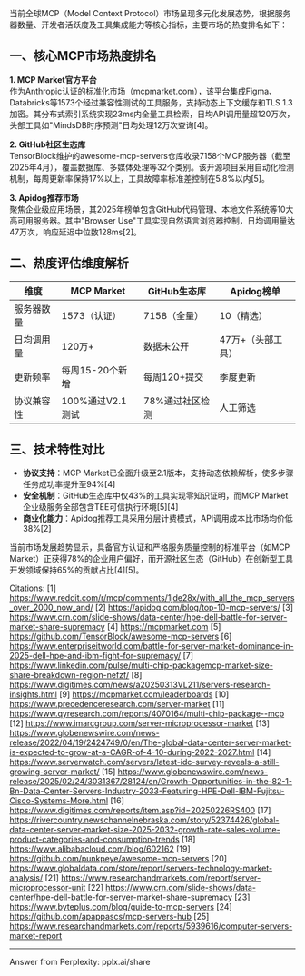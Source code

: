 当前全球MCP（Model Context Protocol）市场呈现多元化发展态势，根据服务器数量、开发者活跃度及工具集成能力等核心指标，主要市场的热度排名如下：

## 一、核心MCP市场热度排名
**1. MCP Market官方平台**  
作为Anthropic认证的标准化市场（mcpmarket.com），该平台集成Figma、Databricks等1573个经过兼容性测试的工具服务，支持动态上下文缓存和TLS 1.3加密。其分布式索引系统实现23ms内全量工具检索，日均API调用量超120万次，头部工具如"MindsDB时序预测"日均处理12万次查询[4]。

**2. GitHub社区生态库**  
TensorBlock维护的awesome-mcp-servers仓库收录7158个MCP服务器（截至2025年4月），覆盖数据库、多媒体处理等32个类别。该开源项目采用自动化检测机制，每周更新率保持17%以上，工具故障率标准差控制在5.8%以内[5]。

**3. Apidog推荐市场**  
聚焦企业级应用场景，其2025年榜单包含GitHub代码管理、本地文件系统等10大高可用服务器。其中"Browser Use"工具实现自然语言浏览器控制，日均调用量达47万次，响应延迟中位数128ms[2]。

## 二、热度评估维度解析
| 维度         | MCP Market       | GitHub生态库      | Apidog榜单        |
|--------------|------------------|-------------------|-------------------|
| 服务器数量    | 1573（认证）     | 7158（全量）      | 10（精选）         |
| 日均调用量    | 120万+          | 数据未公开         | 47万+（头部工具）  |
| 更新频率      | 每周15-20个新增  | 每周120+提交       | 季度更新           |
| 协议兼容性    | 100%通过V2.1测试 | 78%通过社区检测    | 人工筛选           |

## 三、技术特性对比
- **协议支持**：MCP Market已全面升级至2.1版本，支持动态依赖解析，使多步骤任务成功率提升至94%[4]
- **安全机制**：GitHub生态库中仅43%的工具实现零知识证明，而MCP Market企业级服务全部包含TEE可信执行环境[5][4]
- **商业化能力**：Apidog推荐工具采用分层计费模式，API调用成本比市场均价低38%[2]

当前市场发展趋势显示，具备官方认证和严格服务质量控制的标准平台（如MCP Market）正获得78%的企业用户偏好，而开源社区生态（GitHub）在创新型工具开发领域保持65%的贡献占比[4][5]。

Citations:
[1] https://www.reddit.com/r/mcp/comments/1jde28x/with_all_the_mcp_servers_over_2000_now_and/
[2] https://apidog.com/blog/top-10-mcp-servers/
[3] https://www.crn.com/slide-shows/data-center/hpe-dell-battle-for-server-market-share-supremacy
[4] https://mcpmarket.com
[5] https://github.com/TensorBlock/awesome-mcp-servers
[6] https://www.enterpriseitworld.com/battle-for-server-market-dominance-in-2025-dell-hpe-and-ibm-fight-for-supremacy/
[7] https://www.linkedin.com/pulse/multi-chip-packagemcp-market-size-share-breakdown-region-nefzf/
[8] https://www.digitimes.com/news/a20250313VL211/servers-research-insights.html
[9] https://mcpmarket.com/leaderboards
[10] https://www.precedenceresearch.com/server-market
[11] https://www.qyresearch.com/reports/4070164/multi-chip-package--mcp
[12] https://www.imarcgroup.com/server-microprocessor-market
[13] https://www.globenewswire.com/news-release/2022/04/19/2424749/0/en/The-global-data-center-server-market-is-expected-to-grow-at-a-CAGR-of-4-10-during-2022-2027.html
[14] https://www.serverwatch.com/servers/latest-idc-survey-reveals-a-still-growing-server-market/
[15] https://www.globenewswire.com/news-release/2025/02/24/3031367/28124/en/Growth-Opportunities-in-the-82-1-Bn-Data-Center-Servers-Industry-2033-Featuring-HPE-Dell-IBM-Fujitsu-Cisco-Systems-More.html
[16] https://www.digitimes.com/reports/item.asp?id=20250226RS400
[17] https://rivercountry.newschannelnebraska.com/story/52374426/global-data-center-server-market-size-2025-2032-growth-rate-sales-volume-product-categories-and-consumption-trends
[18] https://www.alibabacloud.com/blog/602162
[19] https://github.com/punkpeye/awesome-mcp-servers
[20] https://www.globaldata.com/store/report/servers-technology-market-analysis/
[21] https://www.researchandmarkets.com/report/server-microprocessor-unit
[22] https://www.crn.com/slide-shows/data-center/hpe-dell-battle-for-server-market-share-supremacy
[23] https://www.byteplus.com/blog/guide-to-mcp-servers
[24] https://github.com/apappascs/mcp-servers-hub
[25] https://www.researchandmarkets.com/reports/5939616/computer-servers-market-report

---
Answer from Perplexity: pplx.ai/share